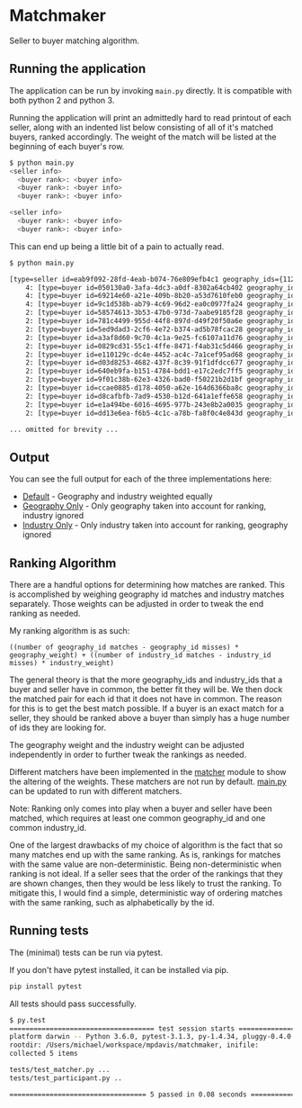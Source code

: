 # Matchmaker

Seller to buyer matching algorithm.


## Running the application

The application can be run by invoking `main.py` directly. It is compatible with both python 2 and python 3.

Running the application will print an admittedly hard to read printout of each seller, along with an indented list below consisting of all of it's matched buyers, ranked accordingly.  The weight of the match will be listed at the beginning of each buyer's row.

```bash
$ python main.py
<seller info>
  <buyer rank>: <buyer info>
  <buyer rank>: <buyer info>
  <buyer rank>: <buyer info>

<seller info>
  <buyer rank>: <buyer info>
  <buyer rank>: <buyer info>
```

This can end up being a little bit of a pain to actually read.

```bash
$ python main.py

[type=seller id=eab9f092-28fd-4eab-b074-76e809efb4c1 geography_ids={112, 114, 116} industry_ids={257, 258, 251, 261}]
	4: [type=buyer id=050130a0-3afa-4dc3-a0df-8302a64cb402 geography_ids={104, 107, 111, 114, 116, 119, 121, 123} industry_ids={251, 269, 254}]
	4: [type=buyer id=69214e60-a21e-409b-8b20-a53d7610feb0 geography_ids={107, 112, 113, 114, 115, 118, 123} industry_ids={264, 251}]
	4: [type=buyer id=9c1d538b-ab79-4c69-96d2-ea0c0977fa24 geography_ids={101, 102, 104, 109, 111, 112, 114, 120, 123, 125} industry_ids={265, 262, 257}]
	2: [type=buyer id=58574613-3b53-47b0-973d-7aabe9185f28 geography_ids={121, 123, 116} industry_ids={258, 259, 261, 265, 267, 252, 254}]
	2: [type=buyer id=781c4499-955d-44f8-897d-d49f20f50a6e geography_ids={106, 109, 111, 112, 117, 119, 120, 123, 125} industry_ids={256, 267, 269, 273, 251}]
	2: [type=buyer id=5ed9dad3-2cf6-4e72-b374-ad5b78fcac28 geography_ids={104, 112, 113, 117, 118, 119} industry_ids={272, 258, 270}]
	2: [type=buyer id=a3af8d60-9c70-4c1a-9e25-fc6107a11d76 geography_ids={102, 111, 116, 117, 119, 121, 122, 123, 125} industry_ids={272, 257, 274, 255}]
	2: [type=buyer id=0829cd31-55c1-4ffe-8471-f4ab31c5d466 geography_ids={105, 107, 110, 116, 117, 120, 121, 123} industry_ids={257, 258, 263, 267, 269, 251}]
	2: [type=buyer id=e110129c-dc4e-4452-ac4c-7a1cef95ad68 geography_ids={101, 104, 107, 108, 110, 111, 116, 120} industry_ids={261, 265, 275, 252, 253}]
	2: [type=buyer id=d03d8253-4682-437f-8c39-91f1dfdcc677 geography_ids={112, 123} industry_ids={261, 252, 253, 255}]
	2: [type=buyer id=640eb9fa-b151-4784-bdd1-e17c2edc7ff5 geography_ids={101, 102, 105, 107, 116, 118, 119, 122} industry_ids={256, 260, 270, 275, 251}]
	2: [type=buyer id=9f01c38b-62e3-4326-bad0-f50221b2d1bf geography_ids={112, 107, 104, 103} industry_ids={259, 261, 264, 265, 266, 273, 275}]
	2: [type=buyer id=ccae0885-d178-4050-a62e-164d6366ba8c geography_ids={101, 104, 106, 108, 112, 115, 120, 125} industry_ids={259, 264, 265, 272, 251, 255}]
	2: [type=buyer id=d8cafbfb-7ad9-4530-b12d-641a1effe658 geography_ids={102, 103, 105, 106, 107, 111, 112, 122} industry_ids={256, 261, 262, 264, 268, 270, 272}]
	2: [type=buyer id=e1a494be-6016-4695-977b-243e8b2a0035 geography_ids={112, 109, 118} industry_ids={256, 257, 253, 262}]
	2: [type=buyer id=dd13e6ea-f6b5-4c1c-a78b-fa8f0c4e843d geography_ids={101, 102, 110, 116, 119} industry_ids={258, 259, 260, 266, 270, 252, 255}]

... omitted for brevity ...
```

## Output

You can see the full output for each of the three implementations here:

* [Default](https://github.com/mpdavis/matchmaker/blob/master/output/default.md) - Geography and industry weighted equally
* [Geography Only](https://github.com/mpdavis/matchmaker/blob/master/output/geography_only.md) - Only geography taken into account for ranking, industry ignored
* [Industry Only](https://github.com/mpdavis/matchmaker/blob/master/output/industry_only.md) - Only industry taken into account for ranking, geography ignored

## Ranking Algorithm

There are a handful options for determining how matches are ranked. This is accomplished by weighing geography id matches and industry matches separately.  Those weights can be adjusted in order to tweak the end ranking as needed.

My ranking algorithm is as such:

    ((number of geography_id matches - geography_id misses) * geography_weight) + ((number of industry_id matches - industry_id misses) * industry_weight)

The general theory is that the more geography_ids and industry_ids that a buyer and seller have in common, the better fit they will be. We then dock the matched pair for each id that it does not have in common.  The reason for this is to get the best match possible. If a buyer is an exact match for a seller, they should be ranked above a buyer than simply has a huge number of ids they are looking for.

The geography weight and the industry weight can be adjusted independently in order to further tweak the rankings as needed.

Different matchers have been implemented in the [matcher](https://github.com/mpdavis/matchmaker/blob/master/matcher.py) module to show the altering of the weights.  These matchers are not run by default. [main.py](https://github.com/mpdavis/matchmaker/blob/master/main.py) can be updated to run with different matchers.

Note: Ranking only comes into play when a buyer and seller have been matched, which requires at least one common geography_id and one common industry_id.

One of the largest drawbacks of my choice of algorithm is the fact that so many matches end up with the same ranking. As is, rankings for matches with the same value are non-deterministic. Being non-deterministic when ranking is not ideal. If a seller sees that the order of the rankings that they are shown changes, then they would be less likely to trust the ranking.  To mitigate this, I would find a simple, deterministic way of ordering matches with the same ranking, such as alphabetically by the id.

## Running tests

The (minimal) tests can be run via pytest.

If you don't have pytest installed, it can be installed via pip.

```bash
pip install pytest
```

All tests should pass successfully.

```bash
$ py.test
==================================== test session starts =====================================
platform darwin -- Python 3.6.0, pytest-3.1.3, py-1.4.34, pluggy-0.4.0
rootdir: /Users/michael/workspace/mpdavis/matchmaker, inifile:
collected 5 items

tests/test_matcher.py ...
tests/test_participant.py ..

================================== 5 passed in 0.08 seconds ==================================```
